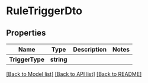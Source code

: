 # RuleTriggerDto

## Properties

Name | Type | Description | Notes
------------ | ------------- | ------------- | -------------
**TriggerType** | **string** |  | 

[[Back to Model list]](../README.md#documentation-for-models) [[Back to API list]](../README.md#documentation-for-api-endpoints) [[Back to README]](../README.md)


